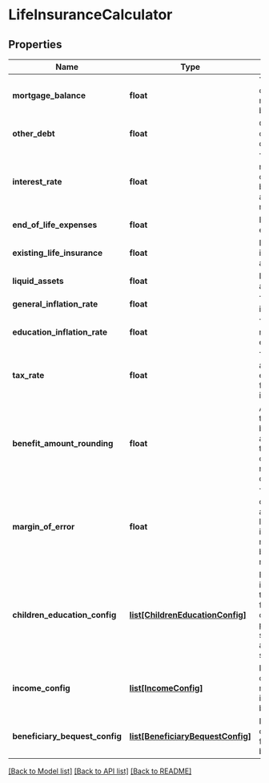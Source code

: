 # LifeInsuranceCalculator

## Properties
Name | Type | Description | Notes
------------ | ------------- | ------------- | -------------
**mortgage_balance** | **float** | The outstanding mortgage balance | 
**other_debt** | **float** | Other outstanding debt | 
**interest_rate** | **float** | The interest rate earned once the benefit amount is received | 
**end_of_life_expenses** | **float** | End-of-life expenses | [optional] 
**existing_life_insurance** | **float** | Life insurance already held | [optional] 
**liquid_assets** | **float** | Liquid assets held | [optional] 
**general_inflation_rate** | **float** | The general inflation rate | [optional] 
**education_inflation_rate** | **float** | The inflation rate for education | [optional] 
**tax_rate** | **float** | The tax rate applied to earnings from the interest rate | [optional] 
**benefit_amount_rounding** | **float** | A parameter to round the benefit amount up to a configurable number of digits | [optional] 
**margin_of_error** | **float** | The margin of error to apply to the life insurance needed, before rounding | [optional] 
**children_education_config** | [**list[ChildrenEducationConfig]**](ChildrenEducationConfig.md) | Benefit information to provide for childrens&#39; primary, secondary, and tertiary schooling | [optional] 
**income_config** | [**list[IncomeConfig]**](IncomeConfig.md) | Information on replacement income for beneficiaries | [optional] 
**beneficiary_bequest_config** | [**list[BeneficiaryBequestConfig]**](BeneficiaryBequestConfig.md) | Information on bequests for beneficiaries | [optional] 

[[Back to Model list]](../README.md#documentation-for-models) [[Back to API list]](../README.md#documentation-for-api-endpoints) [[Back to README]](../README.md)


